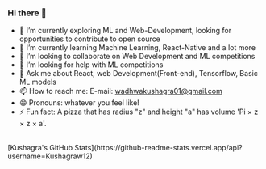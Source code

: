 ### Hi there 👋

<!--
**Kushagraw12/Kushagraw12** is a ✨ _special_ ✨ repository because its `README.md` (this file) appears on your GitHub profile.

Here are some ideas to get you started:
-->

- 🔭 I’m currently exploring ML and Web-Development, looking for opportunities to contribute to open source
- 🌱 I’m currently learning Machine Learning, React-Native and a lot more
- 👯 I’m looking to collaborate on Web Development and ML competitions
- 🤔 I’m looking for help with ML competitions
- 💬 Ask me about React, web Development(Front-end), Tensorflow, Basic ML models
- 📫 How to reach me: E-mail: wadhwakushagra01@gmail.com
- 😄 Pronouns: whatever you feel like!
- ⚡ Fun fact: A pizza that has radius "z" and height "a" has volume 'Pi × z × z × a'. 
<br />
[Kushagra's GitHub Stats](https://github-readme-stats.vercel.app/api?username=Kushagraw12)
